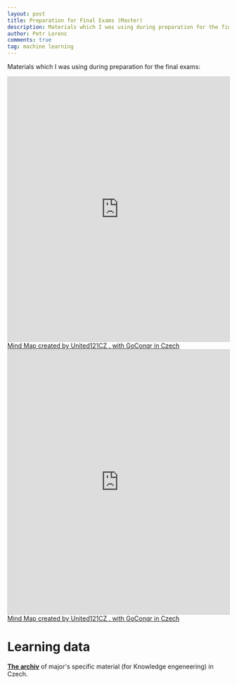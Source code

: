```yaml
---
layout: post
title: Preparation for Final Exams (Master)
description: Materials which I was using during preparation for the final exams
author: Petr Lorenc
comments: true
tag: machine learning
---
```


Materials which I was using during preparation for the final exams:

<iframe width='100%' height='600px' scrolling='no' src='https://www.goconqr.com/en-GB/p/16541301-Problemy-mind_maps?frame=true' style='border: 1px solid #ccc' allowfullscreen webkitallowfullscreen mozallowfullscreen oallowfullscreen msallowfullscreen></iframe><a href='https://www.goconqr.com/en/mind-maps'>Mind Map created by United121CZ . with GoConqr in Czech</a>

<iframe width='100%' height='600px' scrolling='no' src='https://www.goconqr.com/en-GB/p/14539222-Matematika-mind_maps?frame=true' style='border: 1px solid #ccc' allowfullscreen webkitallowfullscreen mozallowfullscreen oallowfullscreen msallowfullscreen></iframe><a href='https://www.goconqr.com/en/mind-maps'>Mind Map created by United121CZ . with GoConqr in Czech</a>

# Learning data

<a href="{{ site.baseurl }}/files/masters_thesis/knowledge_engineering.zip">**The archiv**</a> of major's specific material (for Knowledge engeneering) in Czech.